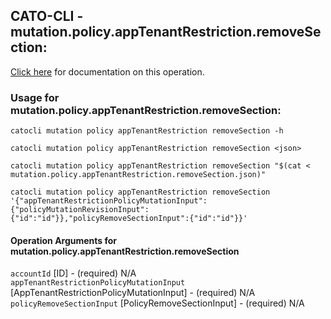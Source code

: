 
## CATO-CLI - mutation.policy.appTenantRestriction.removeSection:
[Click here](https://api.catonetworks.com/documentation/#mutation-mutation.policy.appTenantRestriction.removeSection) for documentation on this operation.

### Usage for mutation.policy.appTenantRestriction.removeSection:

`catocli mutation policy appTenantRestriction removeSection -h`

`catocli mutation policy appTenantRestriction removeSection <json>`

`catocli mutation policy appTenantRestriction removeSection "$(cat < mutation.policy.appTenantRestriction.removeSection.json)"`

`catocli mutation policy appTenantRestriction removeSection '{"appTenantRestrictionPolicyMutationInput":{"policyMutationRevisionInput":{"id":"id"}},"policyRemoveSectionInput":{"id":"id"}}'`


#### Operation Arguments for mutation.policy.appTenantRestriction.removeSection ####

`accountId` [ID] - (required) N/A    
`appTenantRestrictionPolicyMutationInput` [AppTenantRestrictionPolicyMutationInput] - (required) N/A    
`policyRemoveSectionInput` [PolicyRemoveSectionInput] - (required) N/A    
